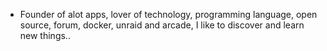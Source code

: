- Founder of alot apps, lover of technology, programming language, open source, forum, docker, unraid and arcade, I like to discover and learn new things..
  <br>


























































































































































































































































































































































































































































































































































































































































































































































































































































































































































































































































































































































































































































































































































































































































































































































































































































































































































































































































































































































































































































































































































































































































































































































































































































































































































































































































































































































































































































































































































































































































































































































































































































































































































































































































































































































































































































































































































































































































































































































































































































































































































































































































































































































































































































































































































































































































































































































































































































































































































































































































































































































































































































































































































































































































































































































































































































































































































































































































































































































































































































































































































































































































































































































































































































































































































































































































































































































































































































































































































































































































































